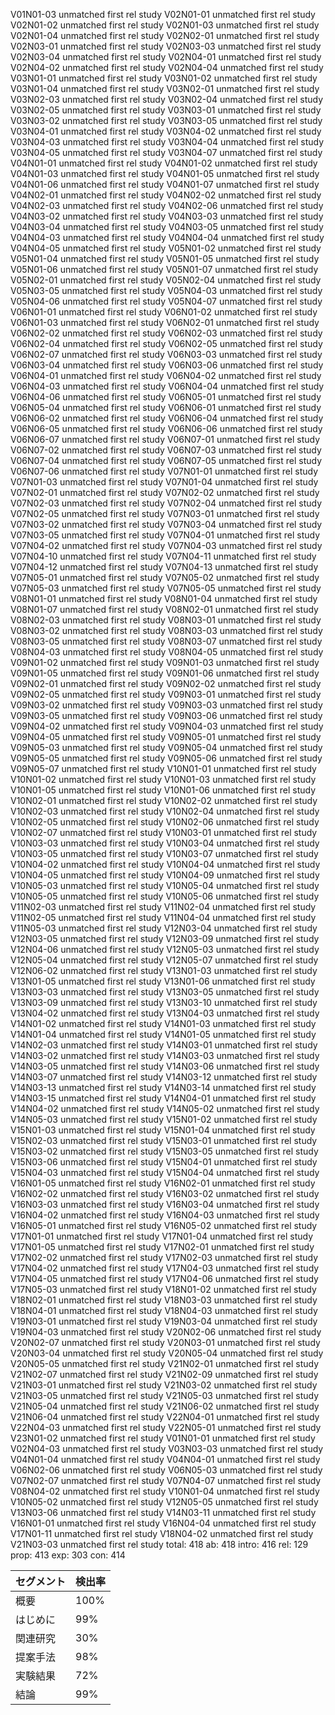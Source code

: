 V01N01-03 unmatched first rel study
V02N01-01 unmatched first rel study
V02N01-02 unmatched first rel study
V02N01-03 unmatched first rel study
V02N01-04 unmatched first rel study
V02N02-01 unmatched first rel study
V02N03-01 unmatched first rel study
V02N03-03 unmatched first rel study
V02N03-04 unmatched first rel study
V02N04-01 unmatched first rel study
V02N04-02 unmatched first rel study
V02N04-04 unmatched first rel study
V03N01-01 unmatched first rel study
V03N01-02 unmatched first rel study
V03N01-04 unmatched first rel study
V03N02-01 unmatched first rel study
V03N02-03 unmatched first rel study
V03N02-04 unmatched first rel study
V03N02-05 unmatched first rel study
V03N03-01 unmatched first rel study
V03N03-02 unmatched first rel study
V03N03-05 unmatched first rel study
V03N04-01 unmatched first rel study
V03N04-02 unmatched first rel study
V03N04-03 unmatched first rel study
V03N04-04 unmatched first rel study
V03N04-05 unmatched first rel study
V03N04-07 unmatched first rel study
V04N01-01 unmatched first rel study
V04N01-02 unmatched first rel study
V04N01-03 unmatched first rel study
V04N01-05 unmatched first rel study
V04N01-06 unmatched first rel study
V04N01-07 unmatched first rel study
V04N02-01 unmatched first rel study
V04N02-02 unmatched first rel study
V04N02-03 unmatched first rel study
V04N02-06 unmatched first rel study
V04N03-02 unmatched first rel study
V04N03-03 unmatched first rel study
V04N03-04 unmatched first rel study
V04N03-05 unmatched first rel study
V04N04-03 unmatched first rel study
V04N04-04 unmatched first rel study
V04N04-05 unmatched first rel study
V05N01-02 unmatched first rel study
V05N01-04 unmatched first rel study
V05N01-05 unmatched first rel study
V05N01-06 unmatched first rel study
V05N01-07 unmatched first rel study
V05N02-01 unmatched first rel study
V05N02-04 unmatched first rel study
V05N03-05 unmatched first rel study
V05N04-03 unmatched first rel study
V05N04-06 unmatched first rel study
V05N04-07 unmatched first rel study
V06N01-01 unmatched first rel study
V06N01-02 unmatched first rel study
V06N01-03 unmatched first rel study
V06N02-01 unmatched first rel study
V06N02-02 unmatched first rel study
V06N02-03 unmatched first rel study
V06N02-04 unmatched first rel study
V06N02-05 unmatched first rel study
V06N02-07 unmatched first rel study
V06N03-03 unmatched first rel study
V06N03-04 unmatched first rel study
V06N03-06 unmatched first rel study
V06N04-01 unmatched first rel study
V06N04-02 unmatched first rel study
V06N04-03 unmatched first rel study
V06N04-04 unmatched first rel study
V06N04-06 unmatched first rel study
V06N05-01 unmatched first rel study
V06N05-04 unmatched first rel study
V06N06-01 unmatched first rel study
V06N06-02 unmatched first rel study
V06N06-04 unmatched first rel study
V06N06-05 unmatched first rel study
V06N06-06 unmatched first rel study
V06N06-07 unmatched first rel study
V06N07-01 unmatched first rel study
V06N07-02 unmatched first rel study
V06N07-03 unmatched first rel study
V06N07-04 unmatched first rel study
V06N07-05 unmatched first rel study
V06N07-06 unmatched first rel study
V07N01-01 unmatched first rel study
V07N01-03 unmatched first rel study
V07N01-04 unmatched first rel study
V07N02-01 unmatched first rel study
V07N02-02 unmatched first rel study
V07N02-03 unmatched first rel study
V07N02-04 unmatched first rel study
V07N02-05 unmatched first rel study
V07N03-01 unmatched first rel study
V07N03-02 unmatched first rel study
V07N03-04 unmatched first rel study
V07N03-05 unmatched first rel study
V07N04-01 unmatched first rel study
V07N04-02 unmatched first rel study
V07N04-03 unmatched first rel study
V07N04-10 unmatched first rel study
V07N04-11 unmatched first rel study
V07N04-12 unmatched first rel study
V07N04-13 unmatched first rel study
V07N05-01 unmatched first rel study
V07N05-02 unmatched first rel study
V07N05-03 unmatched first rel study
V07N05-05 unmatched first rel study
V08N01-01 unmatched first rel study
V08N01-04 unmatched first rel study
V08N01-07 unmatched first rel study
V08N02-01 unmatched first rel study
V08N02-03 unmatched first rel study
V08N03-01 unmatched first rel study
V08N03-02 unmatched first rel study
V08N03-03 unmatched first rel study
V08N03-05 unmatched first rel study
V08N03-07 unmatched first rel study
V08N04-03 unmatched first rel study
V08N04-05 unmatched first rel study
V09N01-02 unmatched first rel study
V09N01-03 unmatched first rel study
V09N01-05 unmatched first rel study
V09N01-06 unmatched first rel study
V09N02-01 unmatched first rel study
V09N02-02 unmatched first rel study
V09N02-05 unmatched first rel study
V09N03-01 unmatched first rel study
V09N03-02 unmatched first rel study
V09N03-03 unmatched first rel study
V09N03-05 unmatched first rel study
V09N03-06 unmatched first rel study
V09N04-02 unmatched first rel study
V09N04-03 unmatched first rel study
V09N04-05 unmatched first rel study
V09N05-01 unmatched first rel study
V09N05-03 unmatched first rel study
V09N05-04 unmatched first rel study
V09N05-05 unmatched first rel study
V09N05-06 unmatched first rel study
V09N05-07 unmatched first rel study
V10N01-01 unmatched first rel study
V10N01-02 unmatched first rel study
V10N01-03 unmatched first rel study
V10N01-05 unmatched first rel study
V10N01-06 unmatched first rel study
V10N02-01 unmatched first rel study
V10N02-02 unmatched first rel study
V10N02-03 unmatched first rel study
V10N02-04 unmatched first rel study
V10N02-05 unmatched first rel study
V10N02-06 unmatched first rel study
V10N02-07 unmatched first rel study
V10N03-01 unmatched first rel study
V10N03-03 unmatched first rel study
V10N03-04 unmatched first rel study
V10N03-05 unmatched first rel study
V10N03-07 unmatched first rel study
V10N04-02 unmatched first rel study
V10N04-04 unmatched first rel study
V10N04-05 unmatched first rel study
V10N04-09 unmatched first rel study
V10N05-03 unmatched first rel study
V10N05-04 unmatched first rel study
V10N05-05 unmatched first rel study
V10N05-06 unmatched first rel study
V11N02-03 unmatched first rel study
V11N02-04 unmatched first rel study
V11N02-05 unmatched first rel study
V11N04-04 unmatched first rel study
V11N05-03 unmatched first rel study
V12N03-04 unmatched first rel study
V12N03-05 unmatched first rel study
V12N03-09 unmatched first rel study
V12N04-06 unmatched first rel study
V12N05-03 unmatched first rel study
V12N05-04 unmatched first rel study
V12N05-07 unmatched first rel study
V12N06-02 unmatched first rel study
V13N01-03 unmatched first rel study
V13N01-05 unmatched first rel study
V13N01-06 unmatched first rel study
V13N03-03 unmatched first rel study
V13N03-05 unmatched first rel study
V13N03-09 unmatched first rel study
V13N03-10 unmatched first rel study
V13N04-02 unmatched first rel study
V13N04-03 unmatched first rel study
V14N01-02 unmatched first rel study
V14N01-03 unmatched first rel study
V14N01-04 unmatched first rel study
V14N01-05 unmatched first rel study
V14N02-03 unmatched first rel study
V14N03-01 unmatched first rel study
V14N03-02 unmatched first rel study
V14N03-03 unmatched first rel study
V14N03-05 unmatched first rel study
V14N03-06 unmatched first rel study
V14N03-07 unmatched first rel study
V14N03-12 unmatched first rel study
V14N03-13 unmatched first rel study
V14N03-14 unmatched first rel study
V14N03-15 unmatched first rel study
V14N04-01 unmatched first rel study
V14N04-02 unmatched first rel study
V14N05-02 unmatched first rel study
V14N05-03 unmatched first rel study
V15N01-02 unmatched first rel study
V15N01-03 unmatched first rel study
V15N01-04 unmatched first rel study
V15N02-03 unmatched first rel study
V15N03-01 unmatched first rel study
V15N03-02 unmatched first rel study
V15N03-05 unmatched first rel study
V15N03-06 unmatched first rel study
V15N04-01 unmatched first rel study
V15N04-03 unmatched first rel study
V15N04-04 unmatched first rel study
V16N01-05 unmatched first rel study
V16N02-01 unmatched first rel study
V16N02-02 unmatched first rel study
V16N03-02 unmatched first rel study
V16N03-03 unmatched first rel study
V16N03-04 unmatched first rel study
V16N04-02 unmatched first rel study
V16N04-03 unmatched first rel study
V16N05-01 unmatched first rel study
V16N05-02 unmatched first rel study
V17N01-01 unmatched first rel study
V17N01-04 unmatched first rel study
V17N01-05 unmatched first rel study
V17N02-01 unmatched first rel study
V17N02-02 unmatched first rel study
V17N02-03 unmatched first rel study
V17N04-02 unmatched first rel study
V17N04-03 unmatched first rel study
V17N04-05 unmatched first rel study
V17N04-06 unmatched first rel study
V17N05-03 unmatched first rel study
V18N01-02 unmatched first rel study
V18N02-01 unmatched first rel study
V18N03-03 unmatched first rel study
V18N04-01 unmatched first rel study
V18N04-03 unmatched first rel study
V19N03-01 unmatched first rel study
V19N03-04 unmatched first rel study
V19N04-03 unmatched first rel study
V20N02-06 unmatched first rel study
V20N02-07 unmatched first rel study
V20N03-01 unmatched first rel study
V20N03-04 unmatched first rel study
V20N05-04 unmatched first rel study
V20N05-05 unmatched first rel study
V21N02-01 unmatched first rel study
V21N02-07 unmatched first rel study
V21N02-09 unmatched first rel study
V21N03-01 unmatched first rel study
V21N03-02 unmatched first rel study
V21N03-05 unmatched first rel study
V21N05-03 unmatched first rel study
V21N05-04 unmatched first rel study
V21N06-02 unmatched first rel study
V21N06-04 unmatched first rel study
V22N04-01 unmatched first rel study
V22N04-03 unmatched first rel study
V22N05-01 unmatched first rel study
V23N01-02 unmatched first rel study
V01N01-01 unmatched first rel study
V02N04-03 unmatched first rel study
V03N03-03 unmatched first rel study
V04N01-04 unmatched first rel study
V04N04-01 unmatched first rel study
V06N02-06 unmatched first rel study
V06N05-03 unmatched first rel study
V07N02-07 unmatched first rel study
V07N04-07 unmatched first rel study
V08N04-02 unmatched first rel study
V10N01-04 unmatched first rel study
V10N05-02 unmatched first rel study
V12N05-05 unmatched first rel study
V13N03-06 unmatched first rel study
V14N03-11 unmatched first rel study
V16N01-01 unmatched first rel study
V16N04-04 unmatched first rel study
V17N01-11 unmatched first rel study
V18N04-02 unmatched first rel study
V21N03-03 unmatched first rel study
total: 418
ab: 418
intro: 416
rel: 129
prop: 413
exp: 303
con: 414

セグメント | 検出率
 --- | ---
概要 | 100%
はじめに | 99%
関連研究 |  30%
提案手法 | 98%
実験結果 | 72%
結論 | 99%
